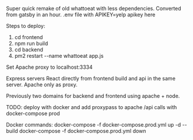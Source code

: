 Super quick remake of old whattoeat with less dependencies. Converted from gatsby in an hour.
.env file with APIKEY=yelp apikey here

Steps to deploy:
1. cd frontend
2. npm run build
3. cd backend
4. pm2 restart --name whattoeat app.js

Set Apache proxy to localhost:3334

Express servers React directly from frontend build and api in the same server. Apache only as proxy.

Previously two domains for backend and frontend using apache + node.

TODO: deploy with docker and add proxypass to apache /api calls with docker-compose prod

Docker commands:
docker-compose -f docker-compose.prod.yml up -d --build
docker-compose -f docker-compose.prod.yml down